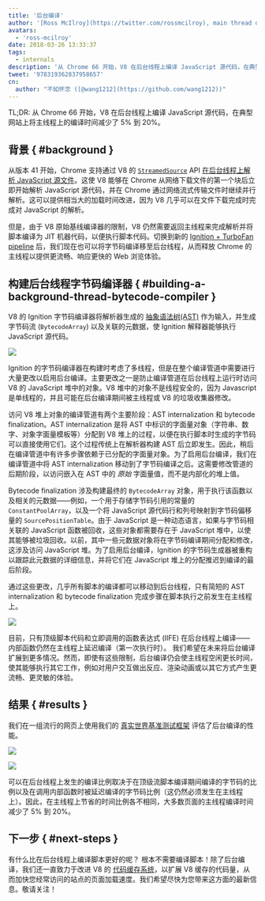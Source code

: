```yaml
---
title: '后台编译'
author: '[Ross McIlroy](https://twitter.com/rossmcilroy), main thread defender'
avatars:
  - 'ross-mcilroy'
date: 2018-03-26 13:33:37
tags:
  - internals
description: '从 Chrome 66 开始，V8 在后台线程上编译 JavaScript 源代码，在典型网站上将主线程上的编译时间减少了 5% 到 20%。'
tweet: '978319362837958657'
cn:
  author: "不如怀念 ([@wang1212](https://github.com/wang1212))"
---
```

TL;DR: 从 Chrome 66 开始，V8 在后台线程上编译 JavaScript 源代码，在典型网站上将主线程上的编译时间减少了 5% 到 20%。

## 背景 { #background }

从版本 41 开始，Chrome 支持通过 V8 的 [`StreamedSource`](https://cs.chromium.org/chromium/src/v8/include/v8.h?q=StreamedSource&sq=package:chromium&l=1389) API [在后台线程上解析 JavaScript 源文件](https://blog.chromium.org/2015/03/new-javascript-techniques-for-rapid.html)。这使 V8 能够在 Chrome 从网络下载文件的第一个块后立即开始解析 JavaScript 源代码，并在 Chrome 通过网络流式传输文件时继续并行解析。这可以提供相当大的加载时间改进，因为 V8 几乎可以在文件下载完成时完成对 JavaScript 的解析。

但是，由于 V8 原始基线编译器的限制，V8 仍然需要返回主线程来完成解析并将脚本编译为 JIT 机器代码，以便执行脚本代码。切换到新的 [Ignition + TurboFan pipeline](/blog/launching-ignition-and-turbofan) 后，我们现在也可以将字节码编译移至后台线程，从而释放 Chrome 的主线程以提供更流畅、响应更快的 Web 浏览体验。

## 构建后台线程字节码编译器 { #building-a-background-thread-bytecode-compiler }

V8 的 Ignition 字节码编译器将解析器生成的 [抽象语法树(AST)](https://en.wikipedia.org/wiki/Abstract_syntax_tree) 作为输入，并生成字节码流 (`BytecodeArray`) 以及关联的元数据，使 Ignition 解释器能够执行 JavaScript 源代码。

![](/_img/background-compilation/bytecode.svg)

Ignition 的字节码编译器在构建时考虑了多线程，但是在整个编译管道中需要进行大量更改以启用后台编译。主要更改之一是防止编译管道在后台线程上运行时访问 V8 的 JavaScript 堆中的对象。V8 堆中的对象不是线程安全的，因为 Javascript 是单线程的，并且可能在后台编译期间被主线程或 V8 的垃圾收集器修改。

访问 V8 堆上对象的编译管道有两个主要阶段：AST internalization 和 bytecode finalization。AST internalization 是将 AST 中标识的字面量对象（字符串、数字、对象字面量模板等）分配到 V8 堆上的过程，以便在执行脚本时生成的字节码可以直接使用它们。这个过程传统上在解析器构建 AST 后立即发生。因此，稍后在编译管道中有许多步骤依赖于已分配的字面量对象。为了启用后台编译，我们在编译管道中将 AST internalization 移动到了字节码编译之后。这需要修改管道的后期阶段，以访问嵌入在 AST 中的 _原始_ 字面量值，而不是内部化的堆上值。

Bytecode finalization 涉及构建最终的 `BytecodeArray` 对象，用于执行该函数以及相关的元数据——例如，一个用于存储字节码引用的常量的 `ConstantPoolArray`，以及一个将 JavaScript 源代码行和列号映射到字节码偏移量的 `SourcePositionTable`。由于 JavaScript 是一种动态语言，如果与字节码相关联的 JavaScript 函数被回收，这些对象都需要存在于 JavaScript 堆中，以使其能够被垃圾回收。以前，其中一些元数据对象将在字节码编译期间分配和修改，这涉及访问 JavaScript 堆。为了启用后台编译，Ignition 的字节码生成器被重构以跟踪此元数据的详细信息，并将它们在 JavaScript 堆上的分配推迟到编译的最后阶段。

通过这些更改，几乎所有脚本的编译都可以移动到后台线程，只有简短的 AST internalization 和 bytecode finalization 完成步骤在脚本执行之前发生在主线程上。

![](/_img/background-compilation/threads.svg)

目前，只有顶级脚本代码和立即调用的函数表达式 (IIFE) 在后台线程上编译——内部函数仍然在主线程上延迟编译（第一次执行时）。 我们希望在未来将后台编译扩展到更多情况。然而，即使有这些限制，后台编译仍会使主线程空闲更长时间，使其能够执行其它工作，例如对用户交互做出反应、渲染动画或以其它方式产生更流畅、更灵敏的体验。

## 结果 { #results }

我们在一组流行的网页上使用我们的 [真实世界基准测试框架](/blog/real-world-performance) 评估了后台编译的性能。

![](/_img/background-compilation/desktop.svg)

![](/_img/background-compilation/mobile.svg)

可以在后台线程上发生的编译比例取决于在顶级流脚本编译期间编译的字节码的比例以及在调用内部函数时被延迟编译的字节码比例（这仍然必须发生在主线程上）。因此，在主线程上节省的时间比例各不相同，大多数页面的主线程编译时间减少了 5% 到 20%。

## 下一步 { #next-steps }

有什么比在后台线程上编译脚本更好的呢？ 根本不需要编译脚本！除了后台编译，我们还一直致力于改进 V8 的 [代码缓存系统](/blog/code-caching)，以扩展 V8 缓存的代码量，从而加快您经常访问的站点的页面加载速度。我们希望尽快为您带来这方面的最新信息。敬请关注！
